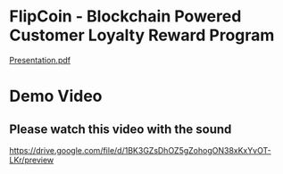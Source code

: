 # FlipCoin - Blockchain Powered Customer Loyalty Reward Program

[Presentation.pdf](https://github.com/Rahul2137/FlipCoin-2.0/files/12390050/Presentation.pdf)

# Demo Video
## Please watch this video with the sound
https://drive.google.com/file/d/1BK3GZsDhOZ5gZohogON38xKxYvOT-LKr/preview
  
